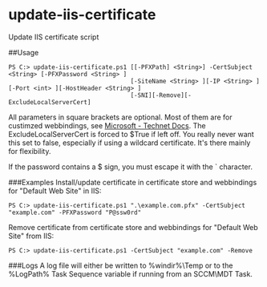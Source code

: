 # update-iis-certificate
Update IIS certificate script

##Usage
```
PS C:> update-iis-certificate.ps1 [[-PFXPath] <String>] -CertSubject <String> [-PFXPassword <String> ]
                                  [-SiteName <String> ][-IP <String> ][-Port <int> ][-HostHeader <String> ]
                                  [-SNI][-Remove][-ExcludeLocalServerCert]
```
All parameters in square brackets are optional. Most of them are for custimzed webbindings, see [Microsoft - Technet Docs](https://technet.microsoft.com/de-de/library/hh867854(v=wps.630).aspx). 
The ExcludeLocalServerCert is forced to $True if left off. You really never want this set to false, especially if using a wildcard certificate. It's there mainly for flexibility.

If the password contains a $ sign, you must escape it with the ` character.

###Examples
Install/update certificate in certificate store and webbindings for "Default Web Site" in IIS:
```
PS C:> update-iis-certificate.ps1 ".\example.com.pfx" -CertSubject "example.com" -PFXPassword "P@ssw0rd"
```      
Remove certificate from certificate store and webbindings for "Default Web Site" from IIS:
```
PS C:> update-iis-certificate.ps1 -CertSubject "example.com" -Remove
```

###Logs
A log file will either be written to %windir%\Temp or to the %LogPath% Task Sequence variable if running from an SCCM\MDT Task.
